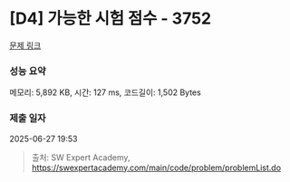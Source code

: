 # [D4] 가능한 시험 점수 - 3752 

[문제 링크](https://swexpertacademy.com/main/code/problem/problemDetail.do?contestProbId=AWHPkqBqAEsDFAUn) 

### 성능 요약

메모리: 5,892 KB, 시간: 127 ms, 코드길이: 1,502 Bytes

### 제출 일자

2025-06-27 19:53



> 출처: SW Expert Academy, https://swexpertacademy.com/main/code/problem/problemList.do